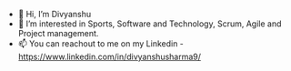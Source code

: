 - 👋 Hi, I’m Divyanshu
- 👀 I’m interested in Sports, Software and Technology, Scrum, Agile and Project management.
- 📫 You can reachout to me on my Linkedin - https://www.linkedin.com/in/divyanshusharma9/
